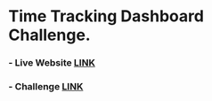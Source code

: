# Time Tracking Dashboard Challenge.
### - Live Website [LINK](https://abdraoufx.github.io/frontEndMentor_Challenges/junior/time_tracking_dashboard/)
### - Challenge [LINK](https://www.frontendmentor.io/solutions/time-tracking-dashboard-challenge-OBuwr7PHT)
